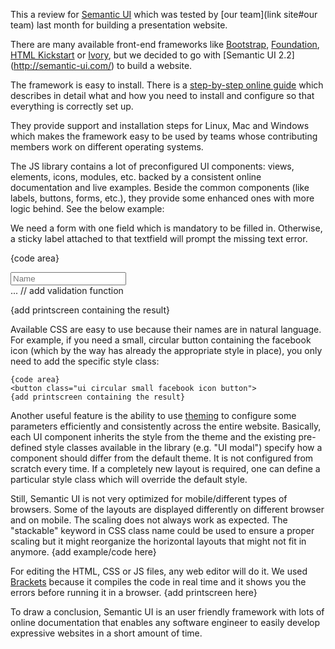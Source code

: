 This a review for [Semantic UI](http://semantic-ui.com/) which was tested by [our team](link site#our team) last month for building a presentation website.

There are many available front-end frameworks like [Bootstrap](http://getbootstrap.com/), [Foundation](http://foundation.zurb.com/), [HTML Kickstart](http://www.99lime.com/elements/) or [Ivory](https://github.com/kanthvallampati/IVORY), but we decided to go with [Semantic UI 2.2]
(http://semantic-ui.com/) to build a website. 

The framework is easy to install. There is a [step-by-step online guide](http://semantic-ui.com/introduction/getting-started.html) which describes in detail what and how you need to install and configure so that everything is correctly set up.

They provide support and installation steps for Linux, Mac and Windows which makes the framework easy to be used by teams whose contributing members work on different operating systems.

The JS library contains a lot of preconfigured UI components: views, elements, icons, modules, etc. backed by a consistent online documentation and live examples. Beside the common components (like labels, buttons, forms, etc.), they provide some enhanced ones with more logic behind. See the below example:

We need a form with one field which is mandatory to be filled in. Otherwise, a sticky label attached to that textfield will prompt the missing text error. 

 {code area} 
  	<form class="ui fluid form" onsubmit="return validateAndSubmit()" method="POST">
	        <div class="required inline field">
                    <input type="text" name="name" placeholder="Name" id="name">
                    <div class="ui left pointing red basic label" id="name_error" style="visibility:hidden;">
                    </div>
                </div>
		...
		// add validation function
	</form>
 {add printscreen containing the result}

Available CSS are easy to use because their names are in natural language. For example, if you need a small, circular button containing the facebook icon (which by the way has already the appropriate style in place), you only need to add the specific style class:
 
	{code area}
 	<button class="ui circular small facebook icon button">
 	{add printscreen containing the result}

Another useful feature is the ability to use [theming](http://semantic-ui.com/usage/theming.html) to configure some parameters efficiently and consistently across the entire website. Basically, each UI component inherits the style from the theme and the existing pre-defined style classes available in the library (e.g. "UI modal") specify how a component should differ from the default theme. It is not configured from scratch every time. If a completely new layout is required, one can define a particular style class which will override the default style.

Still, Semantic UI is not very optimized for mobile/different types of browsers. Some of the layouts are displayed differently on different browser and on mobile. The scaling does not always work as expected. The "stackable" keyword in CSS class name could be used to ensure
a proper scaling but it might reorganize the horizontal layouts that might not fit in anymore. 
	{add example/code here}

For editing the HTML, CSS or JS files, any web editor will do it. We used [Brackets](http://brackets.io/) because it compiles the code in real time and it shows you the errors before running it in a browser. 
  {add printscreen here}

To draw a conclusion, Semantic UI is an user friendly framework with lots of online documentation that enables any software engineer to easily develop expressive websites in a short amount of time.
